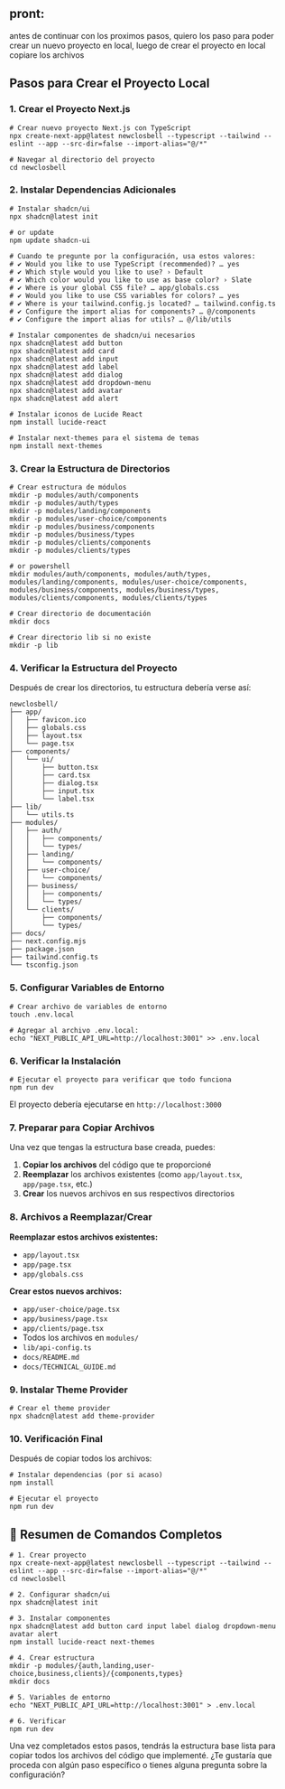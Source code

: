 ## pront:
antes de continuar con los proximos pasos, quiero los paso para poder crear un nuevo proyecto en local, luego de crear el proyecto en local copiare los archivos

## Pasos para Crear el Proyecto Local

### 1. **Crear el Proyecto Next.js**

```shellscript
# Crear nuevo proyecto Next.js con TypeScript
npx create-next-app@latest newclosbell --typescript --tailwind --eslint --app --src-dir=false --import-alias="@/*"

# Navegar al directorio del proyecto
cd newclosbell
```

### 2. **Instalar Dependencias Adicionales**

```shellscript
# Instalar shadcn/ui
npx shadcn@latest init

# or update
npm update shadcn-ui

# Cuando te pregunte por la configuración, usa estos valores:
# ✔ Would you like to use TypeScript (recommended)? … yes
# ✔ Which style would you like to use? › Default
# ✔ Which color would you like to use as base color? › Slate
# ✔ Where is your global CSS file? … app/globals.css
# ✔ Would you like to use CSS variables for colors? … yes
# ✔ Where is your tailwind.config.js located? … tailwind.config.ts
# ✔ Configure the import alias for components? … @/components
# ✔ Configure the import alias for utils? … @/lib/utils

# Instalar componentes de shadcn/ui necesarios
npx shadcn@latest add button
npx shadcn@latest add card
npx shadcn@latest add input
npx shadcn@latest add label
npx shadcn@latest add dialog
npx shadcn@latest add dropdown-menu
npx shadcn@latest add avatar
npx shadcn@latest add alert

# Instalar iconos de Lucide React
npm install lucide-react

# Instalar next-themes para el sistema de temas
npm install next-themes
```

### 3. **Crear la Estructura de Directorios**

```shellscript
# Crear estructura de módulos
mkdir -p modules/auth/components
mkdir -p modules/auth/types
mkdir -p modules/landing/components
mkdir -p modules/user-choice/components
mkdir -p modules/business/components
mkdir -p modules/business/types
mkdir -p modules/clients/components
mkdir -p modules/clients/types

# or powershell
mkdir modules/auth/components, modules/auth/types, modules/landing/components, modules/user-choice/components, modules/business/components, modules/business/types, modules/clients/components, modules/clients/types

# Crear directorio de documentación
mkdir docs

# Crear directorio lib si no existe
mkdir -p lib
```

### 4. **Verificar la Estructura del Proyecto**

Después de crear los directorios, tu estructura debería verse así:

```plaintext
newclosbell/
├── app/
│   ├── favicon.ico
│   ├── globals.css
│   ├── layout.tsx
│   └── page.tsx
├── components/
│   └── ui/
│       ├── button.tsx
│       ├── card.tsx
│       ├── dialog.tsx
│       ├── input.tsx
│       └── label.tsx
├── lib/
│   └── utils.ts
├── modules/
│   ├── auth/
│   │   ├── components/
│   │   └── types/
│   ├── landing/
│   │   └── components/
│   ├── user-choice/
│   │   └── components/
│   ├── business/
│   │   ├── components/
│   │   └── types/
│   └── clients/
│       ├── components/
│       └── types/
├── docs/
├── next.config.mjs
├── package.json
├── tailwind.config.ts
└── tsconfig.json
```

### 5. **Configurar Variables de Entorno**

```shellscript
# Crear archivo de variables de entorno
touch .env.local

# Agregar al archivo .env.local:
echo "NEXT_PUBLIC_API_URL=http://localhost:3001" >> .env.local
```

### 6. **Verificar la Instalación**

```shellscript
# Ejecutar el proyecto para verificar que todo funciona
npm run dev
```

El proyecto debería ejecutarse en `http://localhost:3000`

### 7. **Preparar para Copiar Archivos**

Una vez que tengas la estructura base creada, puedes:

1. **Copiar los archivos** del código que te proporcioné
2. **Reemplazar** los archivos existentes (como `app/layout.tsx`, `app/page.tsx`, etc.)
3. **Crear** los nuevos archivos en sus respectivos directorios


### 8. **Archivos a Reemplazar/Crear**

**Reemplazar estos archivos existentes:**

- `app/layout.tsx`
- `app/page.tsx`
- `app/globals.css`


**Crear estos nuevos archivos:**

- `app/user-choice/page.tsx`
- `app/business/page.tsx`
- `app/clients/page.tsx`
- Todos los archivos en `modules/`
- `lib/api-config.ts`
- `docs/README.md`
- `docs/TECHNICAL_GUIDE.md`


### 9. **Instalar Theme Provider**

```shellscript
# Crear el theme provider
npx shadcn@latest add theme-provider
```

### 10. **Verificación Final**

Después de copiar todos los archivos:

```shellscript
# Instalar dependencias (por si acaso)
npm install

# Ejecutar el proyecto
npm run dev
```

## 🎯 Resumen de Comandos Completos

```shellscript
# 1. Crear proyecto
npx create-next-app@latest newclosbell --typescript --tailwind --eslint --app --src-dir=false --import-alias="@/*"
cd newclosbell

# 2. Configurar shadcn/ui
npx shadcn@latest init

# 3. Instalar componentes
npx shadcn@latest add button card input label dialog dropdown-menu avatar alert
npm install lucide-react next-themes

# 4. Crear estructura
mkdir -p modules/{auth,landing,user-choice,business,clients}/{components,types}
mkdir docs

# 5. Variables de entorno
echo "NEXT_PUBLIC_API_URL=http://localhost:3001" > .env.local

# 6. Verificar
npm run dev
```

Una vez completados estos pasos, tendrás la estructura base lista para copiar todos los archivos del código que implementé. ¿Te gustaría que proceda con algún paso específico o tienes alguna pregunta sobre la configuración?
